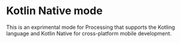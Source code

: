 Kotlin Native mode
==================

This is an exprimental mode for Processing that supports the Kotling language and Kotlin Native for cross-platform mobile development.
